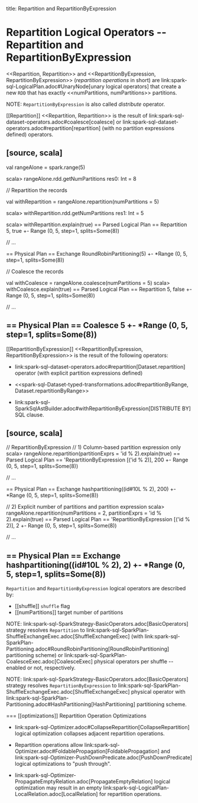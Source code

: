 title: Repartition and RepartitionByExpression

# Repartition Logical Operators -- Repartition and RepartitionByExpression

<<Repartition, Repartition>> and <<RepartitionByExpression, RepartitionByExpression>> (*repartition operations* in short) are link:spark-sql-LogicalPlan.adoc#UnaryNode[unary logical operators] that create a new `RDD` that has exactly <<numPartitions, numPartitions>> partitions.

NOTE: `RepartitionByExpression` is also called *distribute* operator.

[[Repartition]]
<<Repartition, Repartition>> is the result of link:spark-sql-dataset-operators.adoc#coalesce[coalesce] or link:spark-sql-dataset-operators.adoc#repartition[repartition] (with no partition expressions defined) operators.

[source, scala]
----
val rangeAlone = spark.range(5)

scala> rangeAlone.rdd.getNumPartitions
res0: Int = 8

// Repartition the records

val withRepartition = rangeAlone.repartition(numPartitions = 5)

scala> withRepartition.rdd.getNumPartitions
res1: Int = 5

scala> withRepartition.explain(true)
== Parsed Logical Plan ==
Repartition 5, true
+- Range (0, 5, step=1, splits=Some(8))

// ...

== Physical Plan ==
Exchange RoundRobinPartitioning(5)
+- *Range (0, 5, step=1, splits=Some(8))

// Coalesce the records

val withCoalesce = rangeAlone.coalesce(numPartitions = 5)
scala> withCoalesce.explain(true)
== Parsed Logical Plan ==
Repartition 5, false
+- Range (0, 5, step=1, splits=Some(8))

// ...

== Physical Plan ==
Coalesce 5
+- *Range (0, 5, step=1, splits=Some(8))
----

[[RepartitionByExpression]]
<<RepartitionByExpression, RepartitionByExpression>> is the result of the following operators:

* link:spark-sql-dataset-operators.adoc#repartition[Dataset.repartition] operator (with explicit partition expressions defined)

* <<spark-sql-Dataset-typed-transformations.adoc#repartitionByRange, Dataset.repartitionByRange>>

* link:spark-sql-SparkSqlAstBuilder.adoc#withRepartitionByExpression[DISTRIBUTE BY] SQL clause.

[source, scala]
----
// RepartitionByExpression
// 1) Column-based partition expression only
scala> rangeAlone.repartition(partitionExprs = 'id % 2).explain(true)
== Parsed Logical Plan ==
'RepartitionByExpression [('id % 2)], 200
+- Range (0, 5, step=1, splits=Some(8))

// ...

== Physical Plan ==
Exchange hashpartitioning((id#10L % 2), 200)
+- *Range (0, 5, step=1, splits=Some(8))

// 2) Explicit number of partitions and partition expression
scala> rangeAlone.repartition(numPartitions = 2, partitionExprs = 'id % 2).explain(true)
== Parsed Logical Plan ==
'RepartitionByExpression [('id % 2)], 2
+- Range (0, 5, step=1, splits=Some(8))

// ...

== Physical Plan ==
Exchange hashpartitioning((id#10L % 2), 2)
+- *Range (0, 5, step=1, splits=Some(8))
----

`Repartition` and `RepartitionByExpression` logical operators are described by:

* [[shuffle]] `shuffle` flag
* [[numPartitions]] target number of partitions

NOTE: link:spark-sql-SparkStrategy-BasicOperators.adoc[BasicOperators] strategy resolves `Repartition` to link:spark-sql-SparkPlan-ShuffleExchangeExec.adoc[ShuffleExchangeExec] (with link:spark-sql-SparkPlan-Partitioning.adoc#RoundRobinPartitioning[RoundRobinPartitioning] partitioning scheme) or link:spark-sql-SparkPlan-CoalesceExec.adoc[CoalesceExec] physical operators per shuffle -- enabled or not, respectively.

NOTE: link:spark-sql-SparkStrategy-BasicOperators.adoc[BasicOperators] strategy resolves `RepartitionByExpression` to link:spark-sql-SparkPlan-ShuffleExchangeExec.adoc[ShuffleExchangeExec] physical operator with link:spark-sql-SparkPlan-Partitioning.adoc#HashPartitioning[HashPartitioning] partitioning scheme.

=== [[optimizations]] Repartition Operation Optimizations

* link:spark-sql-Optimizer.adoc#CollapseRepartition[CollapseRepartition] logical optimization collapses adjacent repartition operations.

* Repartition operations allow link:spark-sql-Optimizer.adoc#FoldablePropagation[FoldablePropagation] and link:spark-sql-Optimizer-PushDownPredicate.adoc[PushDownPredicate] logical optimizations to "push through".

* link:spark-sql-Optimizer-PropagateEmptyRelation.adoc[PropagateEmptyRelation] logical optimization may result in an empty link:spark-sql-LogicalPlan-LocalRelation.adoc[LocalRelation] for repartition operations.
